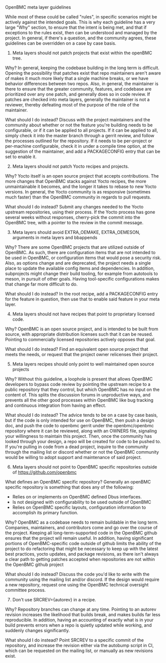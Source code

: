 OpenBMC meta layer guidelines

While most of these could be called "rules", in specific scenarios might be
actively against the intended goals.  This is why each guideline has a very
large "Why" section, to ensure that the intent is being met, and that if
exceptions to the rules exist, then can be understood and managed by the
project.  In general, if there's a question, and the community agrees, these
guidelines can be overridden on a case by case basis.

1. Meta layers should not patch projects that exist within the openBMC tree.

Why?
In general, keeping the codebase building in the long term is difficult.
Opening the possibility that patches exist that repo maintainers aren't aware
of makes it much more likely that a single machine breaks, or we have behavior
differences between two repos.
Also, in general, the maintainer is there to ensure that the greater community,
features, and codebase are prioritized over any one patch, and generally does so
in code review.  If patches are checked into meta layers, generally the
maintainer is not a reviewer, thereby defeating most of the purpose of the role
of the maintainer.

What should I do instead?
Discuss with the project maintainers and the community about whether or not the
feature you're building needs to be configurable, or if it can be applied to all
projects.  If it can be applied to all, simply check it into the master branch
through a gerrit review, and follow the processes outlined for the repository.
If it needs to be per-project or per-machine configurable, check it in under a
compile time option, at the suggestion of the maintainer, and add a
PACKAGECONFIG entry that can be set to enable it.

2. Meta layers should not patch Yocto recipes and projects.

Why?
Yocto itself is an open source project that accepts contributions.  The more
changes that OpenBMC stacks against Yocto recipes, the more unmaintainable it
becomes, and the longer it takes to rebase to new Yocto versions.  In general,
the Yocto community is as responsive (sometimes much faster) than the OpenBMC
community in regards to pull requests.

What should I do instead?
Submit any changes needed to the Yocto upstream repositories, using their
process.  If the Yocto process has gone several weeks without responses,
cherry-pick the commit into the OpenBMC tree, with a pointer to the review in
the commit message.

3. Meta layers should avoid EXTRA_OEMAKE, EXTRA_OEMESON, arguments in meta
   layers and bbappends

Why?
There are some OpenBMC projects that are utilized outside of OpenBMC.  As such,
there are configuration items that are not intended to be used in OpenBMC, or
configuration items that would pose a security risk.  Also, as options change
and are deprecated, the project needs a single place to update the available
config items and dependencies.
In addition, subprojects might change their build tooling, for example from
autotools to meson, in pursuit of other goals.  Having tool-specific
configurations makes that change far more difficult to do.

What should I do instead?
In the root recipe, add a PACKAGECONFIG entry for the feature in question, then
use that to enable said feature in your meta layer.

4. Meta layers should not have recipes that point to proprietary licensed code.

Why?
OpenBMC is an open source project, and is intended to be built from source, with
appropriate distribution licenses such that it can be reused.  Pointing to
commercially licensed repositories actively opposes that goal.

What should I do instead?
Find an equivalent open source project that meets the needs, or request that the
project owner relicenses their project.

5. Meta layers recipes should only point to well maintained open source projects

Why?
Without this guideline, a loophole is present that allows OpenBMC developers to
bypass code review by pointing the upstream recipe to a public repository that
they control, but which OpenBMC has no input on the content of.  This splits the
discussion forums in unproductive ways, and prevents all the other good
processes within OpenBMC like bug tracking and continuous integration from
having an effect.

What should I do instead?
The advice tends to be on a case by case basis, but if the code is only intended
for use on OpenBMC, then push a design doc, and push the code to openbmc gerrit
under the openbmc/openbmc repository where it can be reviewed, along with an
OWNERS file, signaling your willingness to maintain this project.  Then, once
the community has looked through your design, a repo will be created for code to
be pushed to.  If you're pulling in code from a dead project, inquire to the
community through the mailing list or discord whether or not the OpenBMC
community would be willing to adopt support and maintenance of said project.

6. Meta layers should not point to OpenBMC specific repositories outside of
   https://github.com/openbmc

What defines an OpenBMC specific repository?
Generally an openBMC specific repository is something that does any of the
following:
* Relies on or implements on OpenBMC defined Dbus interfaces.
* Is not designed with configurability to be used outside of OpenBMC
* Relies on OpenBMC specific layouts, configuration information to accomplish
  its primary function.

Why?
OpenBMC as a codebase needs to remain buildable in the long term.  Companies,
maintainers, and contributors come and go over the course of the project.
Keeping all long-term-supported code in the OpenBMC github ensures that the
project will remain useful.  In addition, having significant portions of
OpenBMC-specific code outside of github limits the ability of the project to
do refactoring that might be necessary to keep up with the latest best
practices, yocto updates, and package revisions, as there isn't always a clear
path to getting patches accepted when repositories are not within the OpenBMC
github project

What should I do instead?
Discuss the code you'd like to write with the community using the mailing list
and/or discord.  If the design would require a new repository, request one using
the OpenBMC technical oversight committee process.

7. Don't use SRCREV={autorev} in a recipe.

Why?
Repository branches can change at any time.  Pointing to an autorev revision
increases the likelihood that builds break, and makes builds far less
reproducible.
In addition, having an accounting of exactly what is in your build prevents
errors when a repo is quietly updated while working, and suddenly changes
significantly.

What should I do instead?
Point SRCREV to a specific commit of the repository, and increase the revision
either via the autobump script in CI, which can be requested on the mailing
list, or manually as new revisions exist.
